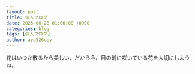```yaml
---
layout: post
title: 個人ブログ
date: 2025-06-28 01:00:00 +0900
categories: blog
tags: [個人ブログ]
author: aya526dev
---
```


花はいつか散るから美しい、だから今、目の前に咲いている花を大切にしようね。

